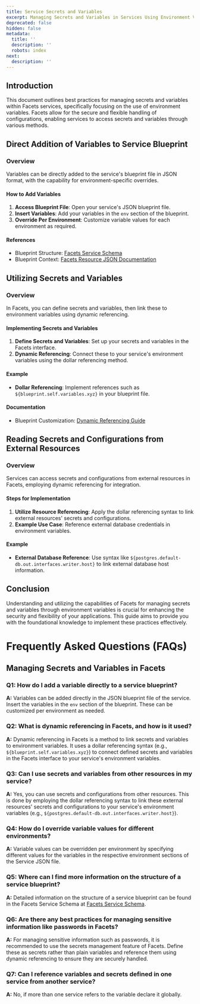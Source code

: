 ```yaml
---
title: Service Secrets and Variables
excerpt: Managing Secrets and Variables in Services Using Environment Variables
deprecated: false
hidden: false
metadata:
  title: ''
  description: ''
  robots: index
next:
  description: ''
---
```

## Introduction

This document outlines best practices for managing secrets and variables within Facets services, specifically focusing on the use of environment variables. Facets allow for the secure and flexible handling of configurations, enabling services to access secrets and variables through various methods.

## Direct Addition of Variables to Service Blueprint

### Overview

Variables can be directly added to the service's blueprint file in JSON format, with the capability for environment-specific overrides.

#### How to Add Variables

1. **Access Blueprint File**: Open your service's JSON blueprint file.
2. **Insert Variables**: Add your variables in the `env` section of the blueprint.
3. **Override Per Environment**: Customize variable values for each environment as required.

#### References

* Blueprint Structure: [Facets Service Schema](https://facets-cloud.github.io/facets-schemas/schemas/service/service.schema.md)
* Blueprint Context: [Facets Resource JSON Documentation](https://readme.facets.cloud/docs/resource-json)

## Utilizing Secrets and Variables

### Overview

In Facets, you can define secrets and variables, then link these to environment variables using dynamic referencing.

#### Implementing Secrets and Variables

1. **Define Secrets and Variables**: Set up your secrets and variables in the Facets interface.
2. **Dynamic Referencing**: Connect these to your service's environment variables using the dollar referencing method.

#### Example

* **Dollar Referencing**: Implement references such as `${blueprint.self.variables.xyz}` in your blueprint file.

#### Documentation

* Blueprint Customization: [Dynamic Referencing Guide](https://readme.facets.cloud/docs/customise-your-apps-blueprint#use-dynamic-referencing-to-connect-resources-in-the-blueprint)

## Reading Secrets and Configurations from External Resources

### Overview

Services can access secrets and configurations from external resources in Facets, employing dynamic referencing for integration.

#### Steps for Implementation

1. **Utilize Resource Referencing**: Apply the dollar referencing syntax to link external resources' secrets and configurations.
2. **Example Use Case**: Reference external database credentials in environment variables.

#### Example

* **External Database Reference**: Use syntax like `${postgres.default-db.out.interfaces.writer.host}` to link external database host information.

## Conclusion

Understanding and utilizing the capabilities of Facets for managing secrets and variables through environment variables is crucial for enhancing the security and flexibility of your applications. This guide aims to provide you with the foundational knowledge to implement these practices effectively.

# Frequently Asked Questions (FAQs)

## Managing Secrets and Variables in Facets

### Q1: How do I add a variable directly to a service blueprint?

**A:** Variables can be added directly in the JSON blueprint file of the service. Insert the variables in the `env` section of the blueprint. These can be customized per environment as needed.

### Q2: What is dynamic referencing in Facets, and how is it used?

**A:** Dynamic referencing in Facets is a method to link secrets and variables to environment variables. It uses a dollar referencing syntax (e.g., `${blueprint.self.variables.xyz}`) to connect defined secrets and variables in the Facets interface to your service's environment variables.

### Q3: Can I use secrets and variables from other resources in my service?

**A:** Yes, you can use secrets and configurations from other resources. This is done by employing the dollar referencing syntax to link these external resources' secrets and configurations to your service's environment variables (e.g., `${postgres.default-db.out.interfaces.writer.host}`).

### Q4: How do I override variable values for different environments?

**A:** Variable values can be overridden per environment by specifying different values for the variables in the respective environment sections of the Service JSON  file.

### Q5: Where can I find more information on the structure of a service blueprint?

**A:** Detailed information on the structure of a service blueprint can be found in the Facets Service Schema at [Facets Service Schema](https://facets-cloud.github.io/facets-schemas/schemas/service/service.schema.md).

### Q6: Are there any best practices for managing sensitive information like passwords in Facets?

**A:** For managing sensitive information such as passwords, it is recommended to use the secrets management feature of Facets. Define these as secrets rather than plain variables and reference them using dynamic referencing to ensure they are securely handled.

### Q7: Can I reference variables and secrets defined in one service from another service?

**A:** No, if more than one service refers to the variable declare it globally.
